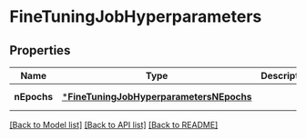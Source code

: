 # FineTuningJobHyperparameters

## Properties
Name | Type | Description | Notes
------------ | ------------- | ------------- | -------------
**nEpochs** | [***FineTuningJobHyperparametersNEpochs**](FineTuningJob_hyperparameters_n_epochs.md) |  | [default to null]

[[Back to Model list]](../README.md#documentation-for-models) [[Back to API list]](../README.md#documentation-for-api-endpoints) [[Back to README]](../README.md)


